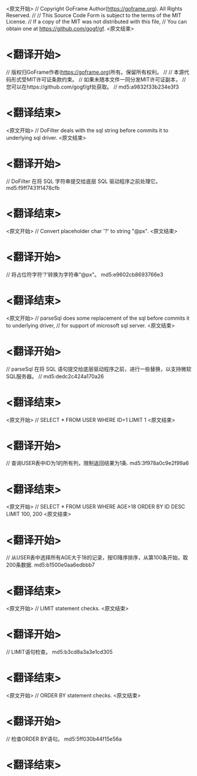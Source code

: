
<原文开始>
// Copyright GoFrame Author(https://goframe.org). All Rights Reserved.
//
// This Source Code Form is subject to the terms of the MIT License.
// If a copy of the MIT was not distributed with this file,
// You can obtain one at https://github.com/gogf/gf.
<原文结束>

# <翻译开始>
// 版权归GoFrame作者(https://goframe.org)所有。保留所有权利。
//
// 本源代码形式受MIT许可证条款约束。
// 如果未随本文件一同分发MIT许可证副本，
// 您可以在https://github.com/gogf/gf处获取。
// md5:a9832f33b234e3f3
# <翻译结束>


<原文开始>
// DoFilter deals with the sql string before commits it to underlying sql driver.
<原文结束>

# <翻译开始>
// DoFilter 在将 SQL 字符串提交给底层 SQL 驱动程序之前处理它。 md5:f9ff7431f1478cfb
# <翻译结束>


<原文开始>
// Convert placeholder char '?' to string "@px".
<原文结束>

# <翻译开始>
// 将占位符字符'?'转换为字符串"@px"。 md5:e9602cb8693766e3
# <翻译结束>


<原文开始>
// parseSql does some replacement of the sql before commits it to underlying driver,
// for support of microsoft sql server.
<原文结束>

# <翻译开始>
// parseSql 在将 SQL 语句提交给底层驱动程序之前，进行一些替换，以支持微软SQL服务器。
// md5:dedc2c424a170a26
# <翻译结束>


<原文开始>
// SELECT * FROM USER WHERE ID=1 LIMIT 1
<原文结束>

# <翻译开始>
// 查询USER表中ID为1的所有列，限制返回结果为1条. md5:3f978a0c9e2f99a6
# <翻译结束>


<原文开始>
// SELECT * FROM USER WHERE AGE>18 ORDER BY ID DESC LIMIT 100, 200
<原文结束>

# <翻译开始>
// 从USER表中选择所有AGE大于18的记录，按ID降序排序，从第100条开始，取200条数据. md5:b1500e0aa6edbbb7
# <翻译结束>


<原文开始>
// LIMIT statement checks.
<原文结束>

# <翻译开始>
// LIMIT语句检查。 md5:b3cd8a3a3e1cd305
# <翻译结束>


<原文开始>
// ORDER BY statement checks.
<原文结束>

# <翻译开始>
// 检查ORDER BY语句。 md5:5ff030b44f15e56a
# <翻译结束>

